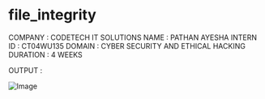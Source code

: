 # file_integrity
COMPANY : CODETECH IT SOLUTIONS
NAME : PATHAN AYESHA
INTERN ID : CT04WU135
DOMAIN : CYBER SECURITY AND ETHICAL HACKING 
DURATION : 4 WEEKS



OUTPUT :

![Image](https://github.com/user-attachments/assets/1a6593de-fd18-4b92-96a3-40be86519807)

